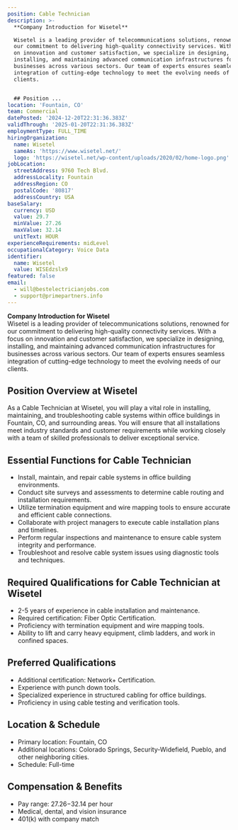 ```yaml
---
position: Cable Technician
description: >-
  **Company Introduction for Wisetel**  

  Wisetel is a leading provider of telecommunications solutions, renowned for
  our commitment to delivering high-quality connectivity services. With a focus
  on innovation and customer satisfaction, we specialize in designing,
  installing, and maintaining advanced communication infrastructures for
  businesses across various sectors. Our team of experts ensures seamless
  integration of cutting-edge technology to meet the evolving needs of our
  clients.


  ## Position ...
location: 'Fountain, CO'
team: Commercial
datePosted: '2024-12-20T22:31:36.383Z'
validThrough: '2025-01-20T22:31:36.383Z'
employmentType: FULL_TIME
hiringOrganization:
  name: Wisetel
  sameAs: 'https://www.wisetel.net/'
  logo: 'https://wisetel.net/wp-content/uploads/2020/02/home-logo.png'
jobLocation:
  streetAddress: 9760 Tech Blvd.
  addressLocality: Fountain
  addressRegion: CO
  postalCode: '80817'
  addressCountry: USA
baseSalary:
  currency: USD
  value: 29.7
  minValue: 27.26
  maxValue: 32.14
  unitText: HOUR
experienceRequirements: midLevel
occupationalCategory: Voice Data
identifier:
  name: Wisetel
  value: WISEdzslx9
featured: false
email:
  - will@bestelectricianjobs.com
  - support@primepartners.info
---
```




**Company Introduction for Wisetel**  
Wisetel is a leading provider of telecommunications solutions, renowned for our commitment to delivering high-quality connectivity services. With a focus on innovation and customer satisfaction, we specialize in designing, installing, and maintaining advanced communication infrastructures for businesses across various sectors. Our team of experts ensures seamless integration of cutting-edge technology to meet the evolving needs of our clients.

## Position Overview at Wisetel
As a Cable Technician at Wisetel, you will play a vital role in installing, maintaining, and troubleshooting cable systems within office buildings in Fountain, CO, and surrounding areas. You will ensure that all installations meet industry standards and customer requirements while working closely with a team of skilled professionals to deliver exceptional service.

## Essential Functions for Cable Technician
- Install, maintain, and repair cable systems in office building environments.
- Conduct site surveys and assessments to determine cable routing and installation requirements.
- Utilize termination equipment and wire mapping tools to ensure accurate and efficient cable connections.
- Collaborate with project managers to execute cable installation plans and timelines.
- Perform regular inspections and maintenance to ensure cable system integrity and performance.
- Troubleshoot and resolve cable system issues using diagnostic tools and techniques.

## Required Qualifications for Cable Technician at Wisetel
- 2-5 years of experience in cable installation and maintenance.
- Required certification: Fiber Optic Certification.
- Proficiency with termination equipment and wire mapping tools.
- Ability to lift and carry heavy equipment, climb ladders, and work in confined spaces.

## Preferred Qualifications
- Additional certification: Network+ Certification.
- Experience with punch down tools.
- Specialized experience in structured cabling for office buildings.
- Proficiency in using cable testing and verification tools.

## Location & Schedule
- Primary location: Fountain, CO
- Additional locations: Colorado Springs, Security-Widefield, Pueblo, and other neighboring cities.
- Schedule: Full-time

## Compensation & Benefits
- Pay range: $27.26-$32.14 per hour
- Medical, dental, and vision insurance
- 401(k) with company match